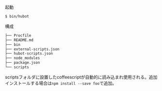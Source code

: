 起動

```bash
$ bin/hubot
```

構成

```bash
├── Procfile
├── README.md
├── bin
├── external-scripts.json
├── hubot-scripts.json
├── node_modules
├── package.json
└── scripts
```

scriptsフォルダに設置したcoffeescriptが自動的に読み込まれ使用される。追加インストールする場合は`npm install --save foo`で追加。